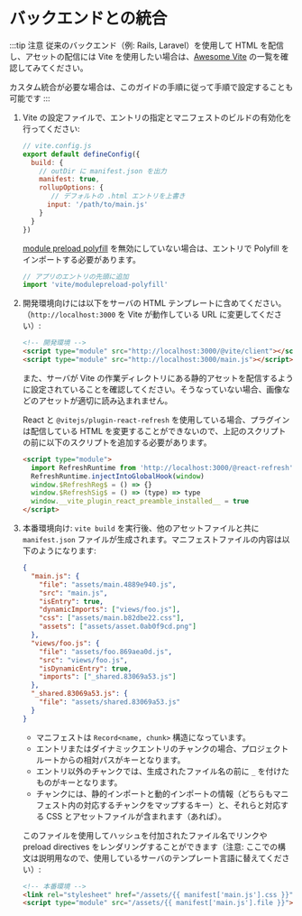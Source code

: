# バックエンドとの統合

:::tip 注意
従来のバックエンド（例: Rails, Laravel）を使用して HTML を配信し、アセットの配信には Vite を使用したい場合は、[Awesome Vite](https://github.com/vitejs/awesome-vite#integrations-with-backends) の一覧を確認してみてください。

カスタム統合が必要な場合は、このガイドの手順に従って手順で設定することも可能です
:::

1. Vite の設定ファイルで、エントリの指定とマニフェストのビルドの有効化を行ってください:

   ```js
   // vite.config.js
   export default defineConfig({
     build: {
       // outDir に manifest.json を出力
       manifest: true,
       rollupOptions: {
          // デフォルトの .html エントリを上書き
         input: '/path/to/main.js'
       }
     }
   })
   ```

   [module preload polyfill](/config/#build-polyfillmodulepreload) を無効にしていない場合は、エントリで Polyfill をインポートする必要があります。

   ```js
   // アプリのエントリの先頭に追加
   import 'vite/modulepreload-polyfill'
   ```

2. 開発環境向けには以下をサーバの HTML テンプレートに含めてください。（`http://localhost:3000` を Vite が動作している URL に変更してください）:

   ```html
   <!-- 開発環境 -->
   <script type="module" src="http://localhost:3000/@vite/client"></script>
   <script type="module" src="http://localhost:3000/main.js"></script>
   ```

   また、サーバが Vite の作業ディレクトリにある静的アセットを配信するように設定されていることを確認してください。そうなっていない場合、画像などのアセットが適切に読み込まれません。

   React と `@vitejs/plugin-react-refresh` を使用している場合、プラグインは配信している HTML を変更することができないので、上記のスクリプトの前に以下のスクリプトを追加する必要があります。

   ```html
   <script type="module">
     import RefreshRuntime from 'http://localhost:3000/@react-refresh'
     RefreshRuntime.injectIntoGlobalHook(window)
     window.$RefreshReg$ = () => {}
     window.$RefreshSig$ = () => (type) => type
     window.__vite_plugin_react_preamble_installed__ = true
   </script>
   ```

3. 本番環境向け: `vite build` を実行後、他のアセットファイルと共に `manifest.json` ファイルが生成されます。マニフェストファイルの内容は以下のようになります:

   ```json
   {
     "main.js": {
       "file": "assets/main.4889e940.js",
       "src": "main.js",
       "isEntry": true,
       "dynamicImports": ["views/foo.js"],
       "css": ["assets/main.b82dbe22.css"],
       "assets": ["assets/asset.0ab0f9cd.png"]
     },
     "views/foo.js": {
       "file": "assets/foo.869aea0d.js",
       "src": "views/foo.js",
       "isDynamicEntry": true,
       "imports": ["_shared.83069a53.js"]
     },
     "_shared.83069a53.js": {
       "file": "assets/shared.83069a53.js"
     }
   }
   ```

   - マニフェストは `Record<name, chunk>` 構造になっています。
   - エントリまたはダイナミックエントリのチャンクの場合、プロジェクトルートからの相対パスがキーとなります。
   - エントリ以外のチャンクでは、生成されたファイル名の前に `_` を付けたものがキーとなります。
   - チャンクには、静的インポートと動的インポートの情報（どちらもマニフェスト内の対応するチャンクをマップするキー）と、それらと対応する CSS とアセットファイルが含まれます（あれば）。

   このファイルを使用してハッシュを付加されたファイル名でリンクや preload directives をレンダリングすることができます（注意: ここでの構文は説明用なので、使用しているサーバのテンプレート言語に替えてください）:

   ```html
   <!-- 本番環境 -->
   <link rel="stylesheet" href="/assets/{{ manifest['main.js'].css }}" />
   <script type="module" src="/assets/{{ manifest['main.js'].file }}"></script>
   ```
